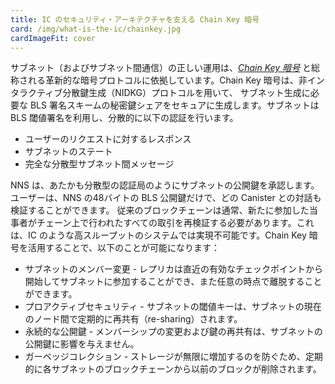 ```yaml
---
title: IC のセキュリティ・アーキテクチャを支える Chain Key 暗号
card: /img/what-is-the-ic/chainkey.jpg
cardImageFit: cover
---
```


サブネット（およびサブネット間通信）の正しい運用は、[*Chain Key 暗号*](/how-it-works/chain-key-technology/) と総称される革新的な暗号プロトコルに依拠しています。Chain Key 暗号は、非インタラクティブ分散鍵生成（NIDKG）プロトコルを用いて、 サブネット生成に必要な BLS 署名スキームの秘密鍵シェアをセキュアに生成します。サブネットは BLS 閾値署名を利用し、分散的に以下の認証を行います。
- ユーザーのリクエストに対するレスポンス
- サブネットのステート
- 完全な分散型サブネット間メッセージ

NNS は、あたかも分散型の認証局のようにサブネットの公開鍵を承認します。ユーザーは、NNS の48バイトの BLS 公開鍵だけで、どの Canister との対話も検証することができます。
従来のブロックチェーンは通常、新たに参加した当事者がチェーン上で行われたすべての取引を再検証する必要があります。これは、IC のような高スループットのシステムでは実現不可能です。Chain Key 暗号を活用することで、以下のことが可能になります：

- サブネットのメンバー変更 - レプリカは直近の有効なチェックポイントから開始してサブネットに参加することができ、また任意の時点で離脱することができます。
- プロアクティブセキュリティ - サブネットの閾値キーは、サブネットの現在のノード間で定期的に再共有（re-sharing）されます。
- 永続的な公開鍵 - メンバーシップの変更および鍵の再共有は、サブネットの公開鍵に影響を与えません。
- ガーベッジコレクション - ストレージが無限に増加するのを防ぐため、定期的に各サブネットのブロックチェーンから以前のブロックが削除されます。

<!--
---
title: Chain-key cryptography underpins the IC's security architecture
card: /img/what-is-the-ic/chainkey.jpg
cardImageFit: cover
---

The correct operation of subnets (and inter-subnet communication) relies on a suite of novel cryptographic protocols, collectively referred to as [*chain-key cryptography*](/how-it-works/chain-key-technology/). Chain-key cryptography makes it possible for subnets to authenticate
* responses to user requests,
* the subnet state, and
* inter-subnet messages
in a completely decentralized way.

The NNS endorses the public keys of subnets, much like a decentralized certification authority. Users only need the 48-byte BLS public key of the NNS to validate the interaction with any canister. Traditional blockchains typically require newly joined parties to redo all transactions ever performed on the chain, which is not feasible in a high-throughput system like the IC. 

The IC uses chain-key cryptography to provide:
* Subnet membership changes – A replica can join a subnet, by starting from the most recent valid checkpoint, or leave at any point in time.
* Proactive security – Threshold keys of the subnet are periodically reshared between the current nodes of the subnet.
* Permanent public keys – Membership changes and key resharing do not affect the public key of any subnet.
* Garbage collection – Periodically, previous blocks are pruned from each subnet blockchain to prevent storage from growing infinitely.

-->